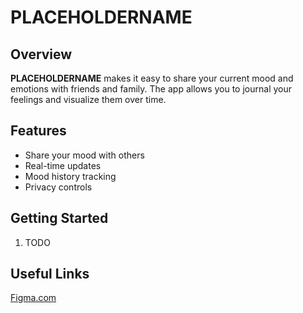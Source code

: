 # PLACEHOLDERNAME

## Overview

**PLACEHOLDERNAME** makes it easy to share your current mood and emotions with friends and family. The app allows you to journal your feelings and visualize them over time.

## Features

- Share your mood with others
- Real-time updates
- Mood history tracking
- Privacy controls

## Getting Started

1. TODO

## Useful Links

[Figma.com](https://www.figma.com/design/gtQMDsCkfM1IPTDBqAGDA4/Innoweeks?node-id=0-1&t=MX32ba8KA3Qa1qg7-1)